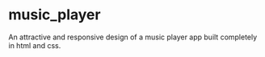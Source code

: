 # music_player
An attractive and responsive design of a music player app built completely in html and css. 
